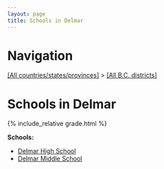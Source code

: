 ```yaml
---
layout: page
title: Schools in Delmar
---
```

# Navigation

[[All countries/states/provinces]](../..) > [[All B.C. districts]](..)

# Schools in Delmar

{% include_relative grade.html %}

**Schools:**

- [Delmar High School](Delmar_High_School.md)
- [Delmar Middle School](Delmar_Middle_School.md)
